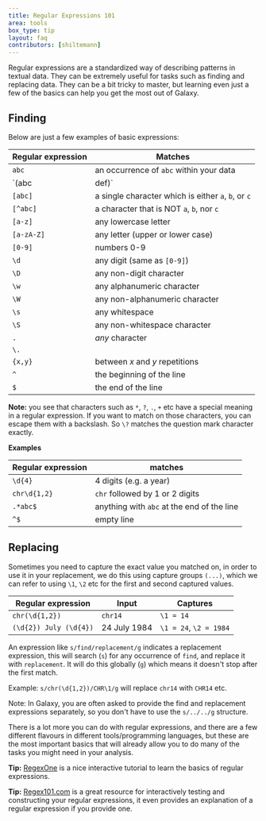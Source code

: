 ```yaml
---
title: Regular Expressions 101
area: tools
box_type: tip
layout: faq
contributors: [shiltemann]
---
```


Regular expressions are a standardized way of describing patterns in textual data. They can be extremely useful for tasks such as finding and replacing data. They can be a bit tricky to master, but learning even just a few of the basics can help you get the most out of Galaxy.

## Finding

Below are just a few examples of basic expressions:

| Regular expression | Matches |
|--------------------|-------------|
| `abc`              | an occurrence of `abc` within your data |
| `(abc|def)`        | `abc` *or* `def` |
| `[abc]`            | a single character which is either `a`, `b`, or `c` |
| `[^abc]`           | a character that is NOT `a`, `b`, nor `c` |
| `[a-z]`            | any lowercase letter |
| `[a-zA-Z]`         | any letter (upper or lower case)|
| `[0-9]`            | numbers 0-9 |
| `\d`               | any digit (same as `[0-9]`) |
| `\D`               | any non-digit character |
| `\w`               | any alphanumeric character |
| `\W`               | any non-alphanumeric character |
| `\s`               | any whitespace |
| `\S`               | any non-whitespace character |
| `.`                | *any* character |
| `\.`
| `{x,y}`            | between *x* and *y* repetitions |
| `^`                | the beginning of the line |
| `$`                | the end of the line |

**Note:** you see that characters such as `*`, `?`, `.`, `+` etc have a special meaning in a regular expression. If you want to match on those characters, you can escape them with a backslash. So `\?` matches the question mark character exactly.

**Examples**

| Regular expression   | matches                |
|----------------------|------------------------|
| `\d{4}`              | 4 digits (e.g. a year) |
| `chr\d{1,2}`         | `chr` followed by 1 or 2 digits |
| `.*abc$`             | anything with `abc` at the end of the line |
| `^$`                 | empty line |



## Replacing

Sometimes you need to capture the exact value you matched on, in order to use it in your replacement, we do this using capture groups `(...)`, which we can refer to using `\1`, `\2` etc for the first and second captured values.

| Regular expression      | Input        | Captures               |
|-------------------------|--------------|------------------------|
| `chr(\d{1,2})`          | `chr14`      | `\1 = 14`              |
| `(\d{2}) July (\d{4})`  | 24 July 1984 | `\1 = 24`, `\2 = 1984` |

An expression like `s/find/replacement/g` indicates a replacement expression, this will search (`s`) for any occurrence of `find`, and replace it with `replacement`. It will do this globally (`g`) which means it doesn't stop after the first match.

Example: `s/chr(\d{1,2})/CHR\1/g` will replace `chr14` with `CHR14` etc.

Note: In Galaxy, you are often asked to provide the find and replacement expressions separately, so you don't have to use the `s/../../g` structure.

There is a lot more you can do with regular expressions, and there are a few different flavours in different tools/programming languages, but these are the most important basics that will already allow you to do many of the tasks you might need in your analysis.

**Tip:** [RegexOne](https://regexone.com/) is a nice interactive tutorial to learn the basics of regular expressions.

**Tip:** [Regex101.com](https://regex101.com/) is a great resource for interactively testing and constructing your regular expressions, it even provides an explanation of a regular expression if you provide one.
